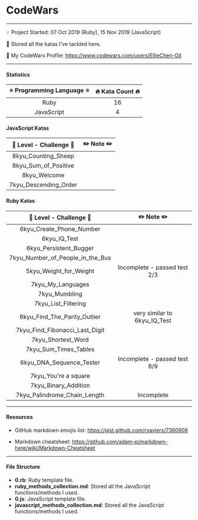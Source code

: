 # CodeWars

---
:bulb: Project Started: 07 Oct 2019 (Ruby), 15 Nov 2019 (JavaScript)

:love_letter: Stored all the katas I've tackled here.

:whale: My CodeWars Profile: https://www.codewars.com/users/EllieChen-Git

---
#### Statistics

|    :star: Programming Language :star:        |     :fire: Kata Count :fire:     | 
|:--------------------------------------------:|:--------------------------------:|
|                Ruby                          |               16                 | 
|                JavaScript                    |                4                 | 

#### JavaScript Katas

|   :rocket: Level - Challenge :rocket:        |   :pencil2: Note :pencil2:       | 
|:--------------------------------------------:|:--------------------------------:|
|     8kyu_Counting_Sheep                      |                                  |
|     8kyu_Sum_of_Positive                     |                                  |
|     8kyu_Welcome                             |                                  |
|     7kyu_Descending_Order                    |                                  |


#### Ruby Katas

|   :rocket: Level - Challenge :rocket:        |   :pencil2: Note :pencil2:       | 
|:--------------------------------------------:|:--------------------------------:|
|     6kyu_Create_Phone_Number                 |                                  |
|     6kyu_IQ_Test                             |                                  |
|     6kyu_Persistent_Bugger                   |                                  |
|     7kyu_Number_of_People_in_the_Bus         |                                  |
|     5kyu_Weight_for_Weight                   |    Incomplete - passed test 2/3  |
|     7kyu_My_Languages                        |                                  |
|     7kyu_Mumbling                            |                                  |
|     7kyu_List_Filtering                      |                                  |
|     6kyu_Find_The_Parity_Outlier             |    very similar to 6kyu_IQ_Test  |
|     7kyu_Find_Fibonacci_Last_Digit           |                                  |
|     7kyu_Shortest_Word                       |                                  |
|     7kyu_Sum_Times_Tables                    |                                  |
|     6kyu_DNA_Sequence_Tester                 |    Incomplete - passed test 8/9  |
|     7kyu_You're a square                     |                                  |
|     7kyu_Binary_Addition                     |                                  |
|     7kyu_Palindrome_Chain_Length             |    Incomplete                    |
---
#### Resources

- GitHub markdown emojis list: https://gist.github.com/rxaviers/7360908

- Markdown cheatsheet: https://github.com/adam-p/markdown-here/wiki/Markdown-Cheatsheet

---
#### File Structure

- __0.rb__: Ruby template file.
- __ruby_methods_collection.md__: Stored all the JavaScript functions/methods I used.
- __0.js__: JavaScript template file.
- __javascript_methods_collection.md__: Stored all the JavaScript functions/methods I used.
